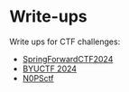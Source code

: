 # Write-ups
Write ups for CTF challenges:
- [SpringForwardCTF2024](https://springforward.ctfd.io/)
- [BYUCTF 2024](https://ctfd.cyberjousting.com/)
- [N0PSctf](https://ctf.nops.re/)

